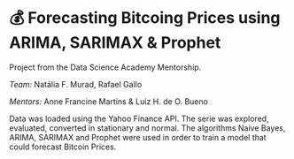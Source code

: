 # 	:moneybag: Forecasting Bitcoing Prices using ARIMA, SARIMAX & Prophet

Project from the Data Science Academy Mentorship.

*Team:* Natália F. Murad, Rafael Gallo

*Mentors:* Anne Francine Martins & Luiz H. de O. Bueno

Data was loaded using the Yahoo Finance API. The serie was explored, evaluated, converted in stationary and normal.
The algorithms Naive Bayes, ARIMA, SARIMAX and Prophet were used in order to train a model that could forecast Bitcoin Prices.


